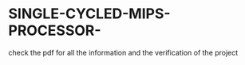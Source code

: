 # SINGLE-CYCLED-MIPS-PROCESSOR-
check the pdf for all the information and the verification of the project 
